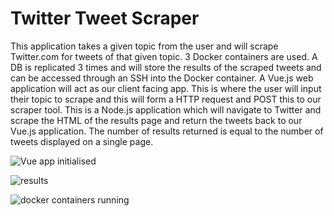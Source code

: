 # Twitter Tweet Scraper
This application takes a given topic from the user and will scrape Twitter.com for tweets of that given topic. 3 Docker containers are used.
A DB is replicated 3 times and will store the results of the scraped tweets and can be accessed through an SSH into the Docker container. A Vue.js web application
will act as our client facing app. This is where the user will input their topic to scrape and this will form a HTTP request and POST this
to our scraper tool. This is a Node.js application which will navigate to Twitter and scrape the HTML of the results page and return the 
tweets back to our Vue.js application. The number of results returned is equal to the number of tweets displayed on a single page.

![Vue app initialised](https://i.imgur.com/4U0zNTj.png)

![results](https://i.imgur.com/6Ti38KP.png)

![docker containers running](https://i.imgur.com/UQQ3RxI.png)
